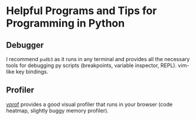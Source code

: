 # Helpful Programs and Tips for Programming in Python

## Debugger
I recommend `pudb3` as it runs in any terminal and provides all the necessary tools for debugging py scripts (breakpoints, variable inspector, REPL). vim-like key bindings.

## Profiler
[vprof](https://github.com/nvdv/vprof) provides a good visual profiler that runs in your browser (code heatmap, slightly buggy memory profiler). 